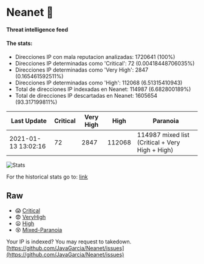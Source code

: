 # Neanet :hocho:
#### Threat intelligence feed
#### The stats:

- Direcciones IP con mala reputacion analizadas: 1720641 (100%)
- Direcciones IP determinadas como 'Critical':  72 (0.00418448706035%)
- Direcciones IP determinadas como 'Very High':  2847 (0.165461592511%)
- Direcciones IP determinadas como 'High':  112068 (6.51315410943)
- Total de direcciones IP indexadas en Neanet:  114987 (6.682800189%)
- Total de direcciones IP descartadas en Neanet:  1605654 (93.317199811%)

| Last Update | Critical | Very High | High | Paranoia |
| --- | --- | --- | --- | --- |
| 2021-01-13 13:02:16 | 72 | 2847 | 112068 | 114987 mixed list (Critical + Very High + High)|

![Stats](https://docs.google.com/spreadsheets/d/e/2PACX-1vSnaNMIXVabIpDJjufMlzH7poXnshF3mgd8Is1g9ytUEzVsP5my4Trn8f-xkoLLQ38xpL3HtmUexLo6/pubchart?oid=501124687&format=image)

For the historical stats go to: [link](/stats.csv)
## Raw
- :scream: [Critical](https://raw.githubusercontent.com/JavaGarcia/Neanet/master/blacklists/neanet_critical.txt)
- :fearful: [VeryHigh](https://raw.githubusercontent.com/JavaGarcia/Neanet/master/blacklists/neanet_veryHigh.txtt)
- :frowning: [High](https://raw.githubusercontent.com/JavaGarcia/Neanet/master/blacklists/neanet_high.txt)
- :dizzy_face: [Mixed-Paranoia](https://raw.githubusercontent.com/JavaGarcia/Neanet/master/blacklists/neanet_all.txt)


Your IP is indexed? You may request to takedown. [https://github.com/JavaGarcia/Neanet/issues](https://github.com/JavaGarcia/Neanet/issues)











































































































































































































































































































































































































































































































































































































































































































































































































































































































































































































































































































































































































































































































































































































































































































































































































































































































































































































































































































































































































































































































































































































































































































































































































































































































































































































































































































































































































































































































































































































































































































































































































































































































































































































































































































































































































